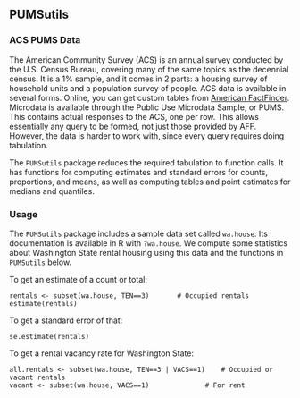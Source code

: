 ## PUMSutils

### ACS PUMS Data

The American Community Survey (ACS) is an annual survey conducted by the U.S. Census Bureau, covering many of the same topics as the decennial census. It is a 1% sample, and it comes in 2 parts: a housing survey of household units and a population survey of people. ACS data is available in several forms. Online, you can get custom tables from [American FactFinder](https://factfinder.census.gov/faces/nav/jsf/pages/searchresults.xhtml?refresh=t). Microdata is available through the Public Use Microdata Sample, or PUMS. This contains actual responses to the ACS, one per row. This allows essentially any query to be formed, not just those provided by AFF. However, the data is harder to work with, since every query requires doing tabulation. 

The `PUMSutils` package reduces the required tabulation to function calls. 
It has functions for computing estimates and standard errors for counts, proportions, and means, as well as computing tables and point estimates for medians and quantiles.

### Usage

The `PUMSutils` package includes a sample data set called `wa.house`. 
Its documentation is available in R with `?wa.house`.
We compute some statistics about Washington State rental housing using this data and the functions in `PUMSutils` below.
    
To get an estimate of a count or total:

```
rentals <- subset(wa.house, TEN==3)       # Occupied rentals
estimate(rentals)
```

To get a standard error of that:

```
se.estimate(rentals)
```

To get a rental vacancy rate for Washington State:

```
all.rentals <- subset(wa.house, TEN==3 | VACS==1)    # Occupied or vacant rentals
vacant <- subset(wa.house, VACS==1)              # For rent
proportion(vacant, all.rentals)
```

And the standard error for that is:

```
se.proportion(vacant, all.rentals)
```

For other functions, see the package docs.

### Installation

This package can be installed from github using devtools:    

```
devtools::install_github('davidthaler/PUMSutils')
```

### References

See the [PUMS data dictionary](http://www2.census.gov/programs-surveys/acs/tech_docs/pums/data_dict/PUMSDataDict15.txt) for field definitions.

The [ACS PUMS technical documentation page](http://www.census.gov/programs-surveys/acs/technical-documentation/pums/documentation.html) has more information about using the expansion weights.

### Contributing

Feel free to raise an issue if you find a bug, or have a feature request.
Ppull requests are also welcome if you fix a bug or have new functionality that you think should be included.
